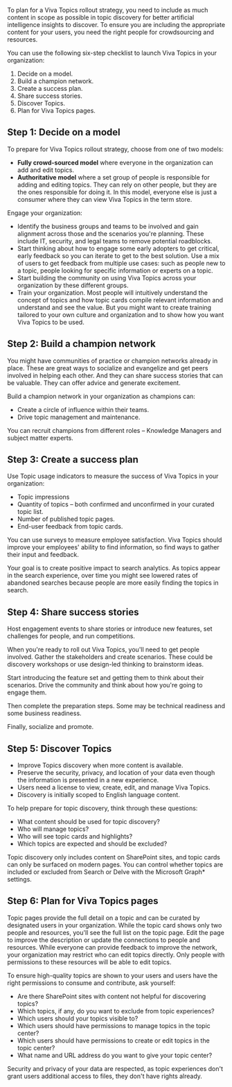 To plan for a Viva Topics rollout strategy, you need to include as much content in scope as possible in topic discovery for better artificial intelligence insights to discover. To ensure you are including the appropriate content for your users, you need the right people for crowdsourcing and resources.

You can use the following six-step checklist to launch Viva Topics in your organization:

1. Decide on a model.
1. Build a champion network.
1. Create a success plan.
1. Share success stories.
1. Discover Topics.
1. Plan for Viva Topics pages.

## Step 1: Decide on a model

To prepare for Viva Topics rollout strategy, choose from one of two models:  

- **Fully crowd-sourced model** where everyone in the organization can add and edit topics.
- **Authoritative model** where a set group of people is responsible for adding and editing topics. They can rely on other people, but they are the ones responsible for doing it. In this model, everyone else is just a consumer where they can view Viva Topics in the term store.  

Engage your organization:

- Identify the business groups and teams to be involved and gain alignment across those and the scenarios you're planning. These include IT, security, and legal teams to remove potential roadblocks.
- Start thinking about how to engage some early adopters to get critical, early feedback so you can iterate to get to the best solution. Use a mix of users to get feedback from multiple use cases: such as people new to a topic, people looking for specific information or experts on a topic.
- Start building the community on using Viva Topics across your organization by these different groups.
- Train your organization. Most people will intuitively understand the concept of topics and how topic cards compile relevant information and understand and see the value. But you might want to create training tailored to your own culture and organization and to show how you want Viva Topics to be used.

## Step 2: Build a champion network

You might have communities of practice or champion networks already in place. These are great ways to socialize and evangelize and get peers involved in helping each other. And they can share success stories that can be valuable. They can offer advice and generate excitement.

Build a champion network in your organization as champions can:

- Create a circle of influence within their teams.
- Drive topic management and maintenance.

You can recruit champions from different roles – Knowledge Managers and subject matter experts.

## Step 3: Create a success plan

Use Topic usage indicators to measure the success of Viva Topics in your organization:

- Topic impressions
- Quantity of topics – both confirmed and unconfirmed in your curated topic list.
- Number of published topic pages.
- End-user feedback from topic cards.

You can use surveys to measure employee satisfaction. Viva Topics should improve your employees' ability to find information, so find ways to gather their input and feedback.

Your goal is to create positive impact to search analytics. As topics appear in the search experience, over time you might see lowered rates of abandoned searches because people are more easily finding the topics in search.

## Step 4: Share success stories

Host engagement events to share stories or introduce new features, set challenges for people, and run competitions.

When you're ready to roll out Viva Topics, you'll need to get people involved. Gather the stakeholders and create scenarios. These could be discovery workshops or use design-led thinking to brainstorm ideas.

Start introducing the feature set and getting them to think about their scenarios. Drive the community and think about how you're going to engage them.

Then complete the preparation steps. Some may be technical readiness and some business readiness.

Finally, socialize and promote.

## Step 5: Discover Topics

- Improve Topics discovery when more content is available.
- Preserve the security, privacy, and location of your data even though the information is presented in a new experience.
- Users need a license to view, create, edit, and manage Viva Topics.
- Discovery is initially scoped to English language content.

To help prepare for topic discovery, think through these questions:

- What content should be used for topic discovery?
- Who will manage topics?
- Who will see topic cards and highlights?
- Which topics are expected and should be excluded?

Topic discovery only includes content on SharePoint sites, and topic cards can only be surfaced on modern pages. You can control whether topics are included or excluded from Search or Delve with the Microsoft Graph* settings.

## Step 6: Plan for Viva Topics pages

Topic pages provide the full detail on a topic and can be curated by designated users in your organization. While the topic card shows only two people and resources, you'll see the full list on the topic page. Edit the page to improve the description or update the connections to people and resources. While everyone can provide feedback to improve the network, your organization may restrict who can edit topics directly. Only people with permissions to these resources will be able to edit topics.  

To ensure high-quality topics are shown to your users and users have the right permissions to consume and contribute, ask yourself:

- Are there SharePoint sites with content not helpful for discovering topics?
- Which topics, if any, do you want to exclude from topic experiences?
- Which users should your topics visible to?
- Which users should have permissions to manage topics in the topic center?
- Which users should have permissions to create or edit topics in the topic center?
- What name and URL address do you want to give your topic center?

Security and privacy of your data are respected, as topic experiences don't grant users additional access to files, they don't have rights already.
